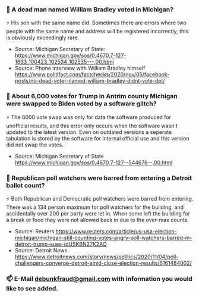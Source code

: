 

### 🤔  A dead man named William Bradley voted in Michigan?

⚡ His son with the same name did. Sometimes there are errors where two people with the same name and address will be registered incorrectly, this is obviously exceedingly rare.

- Source: Michigan Secretary of State: https://www.michigan.gov/sos/0,4670,7-127-1633_100423_102534_102535---,00.html
- Source: Phone interview with William Bradley himself https://www.politifact.com/factchecks/2020/nov/05/facebook-posts/no-dead-voter-named-william-bradley-didnt-vote-det/


### 🤔 About 6,000 votes for Trump in Antrim county Michigan were swapped to Biden voted by a software glitch?
⚡  The 6000 vote swap was only for data the software produced for unofficial results, and this error only occurs when the software wasn't updated to the latest version. Even on outdated versions a seperate tabulation is stored by the software for internal official use and this version did not swap the votes.

- Source: Michigan Secretary of State https://www.michigan.gov/sos/0,4670,7-127--544676--,00.html


### 🤔 Republican poll watchers were barred from entering a Detroit ballot count?
⚡  Both Republican and Democratic poll watchers were barred from entering. There was a 134 person maximum for poll watchers for the building, and accidentally over 200 per party were let in. When some left the building for a break or food they were not allowed back in due to the over-max counts.

- Source: Reuters https://www.reuters.com/article/us-usa-election-michigan/michigan-still-counting-votes-angry-poll-watchers-barred-in-detroit-trump-sues-idUSKBN27K2AQ
- Source: Detroit News https://www.detroitnews.com/story/news/politics/2020/11/04/poll-challengers-converge-detroit-amid-close-election-results/6161484002/

### 📫 E-Mail debunkfraud@gmail.com with information you would like to see added.



<!--
**debunkfraud/debunkfraud** is a ✨ _special_ ✨ repository because its `README.md` (this file) appears on your GitHub profile.

Here are some ideas to get you started:

- 🔭 I’m currently working on ...
- 🌱 I’m currently learning ...
- 👯 I’m looking to collaborate on ...
- 🤔 I’m looking for help with ...
- 💬 Ask me about ...
- 📫 How to reach me: ...
- 😄 Pronouns: ...
- ⚡ Fun fact: ...
-->
